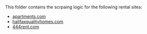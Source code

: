 This folder contains the scrpaing logic for the following rental sites:

- [apartments.com](https://www.apartments.com/halifax-ns/)
- [halifaxqualityhomes.com](https://www.halifaxqualityhomes.com/)
- [444rent.com](https://www.444rent.com/apartments.asp)
